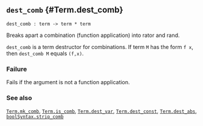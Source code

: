 ## `dest_comb` {#Term.dest_comb}


```
dest_comb : term -> term * term
```



Breaks apart a combination (function application) into rator and rand.


`dest_comb` is a term destructor for combinations. If term `M` has the
form `f x`, then `dest_comb M` equals `(f,x)`.

### Failure

Fails if the argument is not a function application.

### See also

[`Term.mk_comb`](#Term.mk_comb), [`Term.is_comb`](#Term.is_comb), [`Term.dest_var`](#Term.dest_var), [`Term.dest_const`](#Term.dest_const), [`Term.dest_abs`](#Term.dest_abs), [`boolSyntax.strip_comb`](#boolSyntax.strip_comb)

